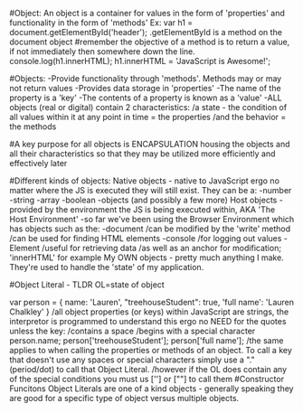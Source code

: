 #Object:
  An object is a container for values in the form of 'properties' and functionality in the form of 'methods'
Ex:
  var h1 = document.getElementById('header');
        .getElementById is a method on the document object
        #remember the objective of a method is to return a value, if not immediately then somewhere down the line.
  console.log(h1.innerHTML);
  h1.innerHTML = 'JavaScript is Awesome!';


#Objects:
  -Provide functionality through 'methods'. Methods may or may not return values
  -Provides data storage in 'properties'
  -The name of the property is a 'key'
  -The contents of a property is known as a 'value'
  -ALL objects (real or digital) contain 2 characteristics:
    /a state - the condition of all values within it at any point in time = the properties
    /and the behavior = the methods

#A key purpose for all objects is ENCAPSULATION
  housing the objects and all their characteristics so that they may be utilized more efficiently and effectively later

#Different kinds of objects:
  Native objects - native to JavaScript ergo no matter where the JS is executed they will still exist. They can be a:
    -number
    -string
    -array
    -boolean
    -objects (and possibly a few more)
  Host objects - provided by the environment the JS is being executed within, AKA 'The Host Environment'
  -so far we've been using the Browser Environment which has objects such as the:
    -document /can be modified by the 'write' method
      /can be used for finding HTML elements
    -console /for logging out values
    -Element /useful for retrieving data
      /as well as an anchor for modification;  'innerHTML' for example
  My OWN objects - pretty much anything I make. They're used to handle the 'state' of my application.

#Object Literal - TLDR OL=state of object

  var person = {
    name: 'Lauren',
    "treehouseStudent": true,
    'full name': 'Lauren Chalkley'
  }
      /all object properties (or keys) within JavaScript are strings, the interpretor is programmed to understand this ergo no NEED for the quotes unless the key:
        /contains a space
        /begins with a special character
  person.name;
  person['treehouseStudent'];
  person['full name'];
      /the same applies to when calling the properties or methods of an object. To call a key that doesn't use any spaces or special characters simply use a "." (period/dot) to call that Object Literal.
      /however if the OL does contain any of the special conditions you must us [''] or [""] to call them
#Constructor Funcitons
  Object Literals are one of a kind objects - generally speaking they are good for a specific type of object versus multiple objects. 
